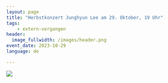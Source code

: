 ```yaml
---
layout: page
title: "Herbstkonzert Junghyun Lee am 29. Oktober, 19 Uhr"
tags:
    - extern-vergangen
header:
  image_fullwidth: /images/header.png
event_date: 2023-10-29
language: de

---
```


<img src="/images/extern/2023-10-29.jpg"/>

